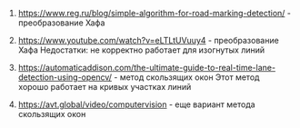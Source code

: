 1. https://www.reg.ru/blog/simple-algorithm-for-road-marking-detection/ - преобразование Хафа
2. https://www.youtube.com/watch?v=eLTLtUVuuy4 - преобразование Хафа
Недостатки: не корректно работает для изогнутых линий

3. https://automaticaddison.com/the-ultimate-guide-to-real-time-lane-detection-using-opencv/ - метод скользящих окон
Этот метод хорошо работает на кривых участках линий

4. https://avt.global/video/computervision - еще вариант метода скользящих окон